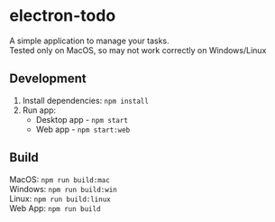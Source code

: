 # electron-todo

A simple application to manage your tasks.\
Tested only on MacOS, so may not work correctly on Windows/Linux

## Development

1. Install dependencies: `npm install`
2. Run app:
   - Desktop app - `npm start`
   - Web app - `npm start:web`

## Build

MacOS: `npm run build:mac`\
Windows: `npm run build:win`\
Linux: `npm run build:linux`\
Web App: `npm run build`
